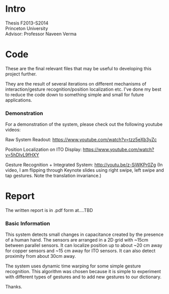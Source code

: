 
<h1>Intro</h1>

Thesis F2013-S2014<br>
Princeton University<br>
Advisor: Professor Naveen Verma<br>

<h1>Code</h1>

These are the final relevant files that may be useful to developing this project further.

They are the result of several iterations on different mechanisms of interaction/gesture recognition/position localization etc. I've done my best to reduce the code down to something simple and small for future applications.

<h3>Demonstration</h3>
For a demonstration of the system, please check out the following youtube videos:

Raw System Readout:
<a href="https://www.youtube.com/watch?v=tzz5eXb3yZc">https://www.youtube.com/watch?v=tzz5eXb3yZc</a>

Position Localization on ITO Display:
<a href="https://www.youtube.com/watch?v=5hDlvL9fHXY">https://www.youtube.com/watch?v=5hDlvL9fHXY</a>

Gesture Recognition + Integrated System:
<a href="http://youtu.be/z-SjWKPr0Zg">http://youtu.be/z-SjWKPr0Zg</a>
(In video, I am flipping through Keynote slides using right swipe, left swipe and tap gestures. Note the translation invariance.)

<h1>Report</h1>

The written report is in .pdf form at....TBD

<h3>Basic Information</h3>
This system detects small changes in capacitance created by the presence of a human hand. The sensors are arranged in a 2D grid with ~15cm between parallel sensors. It can localize position up to about ~20 cm away for copper sensors and ~15 cm away for ITO sensors. It can also detect proximity from about 30cm away. 

The system uses dynamic time warping for some simple gesture recognition. This algorithm was chosen because it is simple to experiment with different types of gestures and to add new gestures to our dictionary.

Thanks.

